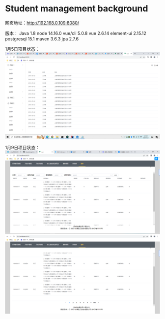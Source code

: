# Student management background

网页地址：http://192.168.0.109:8080/

版本：
	Java		1.8
	node		14.16.0
	vue/cli		5.0.8
	vue		2.6.14
	element-ui	2.15.12
	postgresql	15.1
	maven		3.6.3
	jpa		2.7.6
	

1月5日项目状态：
![image](https://github.com/Muxindong/Student-management-background/blob/main/%E6%AF%8F%E6%97%A5%E9%A1%B9%E7%9B%AE%E7%8A%B6%E6%80%81/1%E6%9C%885%E6%97%A5%E9%A1%B9%E7%9B%AE%E7%8A%B6%E6%80%81.PNG)

1月9日项目状态：
![image](https://github.com/Muxindong/Student-management-background/blob/main/%E6%AF%8F%E6%97%A5%E9%A1%B9%E7%9B%AE%E7%8A%B6%E6%80%81/1%E6%9C%889%E6%97%A5%E9%A1%B9%E7%9B%AE%E7%8A%B6%E6%80%811.PNG)
![image](https://github.com/Muxindong/Student-management-background/blob/main/%E6%AF%8F%E6%97%A5%E9%A1%B9%E7%9B%AE%E7%8A%B6%E6%80%81/1%E6%9C%889%E6%97%A5%E9%A1%B9%E7%9B%AE%E7%8A%B6%E6%80%812.PNG)